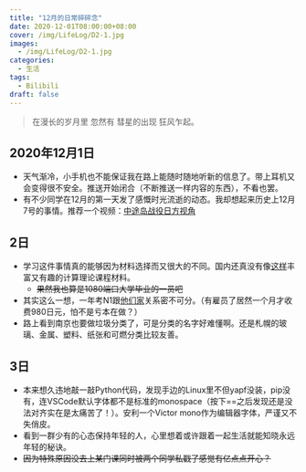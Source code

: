 ```yaml
---
title: "12月的日常碎碎念"
date: 2020-12-01T08:00:00+08:00
cover: /img/LifeLog/D2-1.jpg
images:
  - /img/LifeLog/D2-1.jpg
categories:
  - 生活
tags:
  - Bilibili	
draft: false
---
```


> 在漫长的岁月里
> 忽然有
> 彗星的出现
> 狂风乍起。

## 2020年12月1日

- 天气渐冷，小手机也不能保证我在路上能随时随地听新的信息了。带上耳机又会变得很不安全。推送开始闭合（不断推送一样内容的东西），不看也罢。
- 有不少同学在12月的第一天发了感慨时光流逝的动态。我却想起来历史上12月7号的事情。推荐一个视频：[中途岛战役日方视角](https://www.bilibili.com/video/BV124411Y7Wv?from=search&seid=11965750283350470110)

## 2日

-   学习这件事情真的能够因为材料选择而又很大的不同。国内还真没有像[这样](https://www.youtube.com/watch?v=DBp5EPN7qnI&list=PLUXMJZzb4M3bNUo1jFQYhfjxP7m_-dMPu&ab_channel=Udacity)丰富又有趣的计算理论课程材料。
    -   ~~果然我也算是1080端口大学毕业的一员吧~~
-   其实这么一想，一年考N1跟[他们家](https://www.youtube.com/watch?v=PzERN1A_IwE&ab_channel=%E6%97%A5%E6%9C%AC%E8%AA%9E%E3%81%AE%E6%A3%AE)关系密不可分。（有雇员了居然一个月才收费980日元，怕不是亏本在做？）
-   路上看到南京也要做垃圾分类了，可是分类的名字好难懂啊。还是札幌的玻璃、金属、塑料、纸张和可燃分类比较友善。

## 3日

-   本来想久违地敲一敲Python代码，发现手边的Linux里不但yapf没装，pip没有，连VSCode默认字体都不是标准的monospace（按下==之后发现还是没法对齐实在是太痛苦了！）。安利一个Victor
mono作为编辑器字体，严谨又不失俏皮。
-   看到一群少有的心态保持年轻的人，心里想着或许跟着一起生活就能知晓永远年轻的秘诀。
-   ~~因为特殊原因没去上某门课同时被两个同学私戳了感觉有亿点点开心？~~
